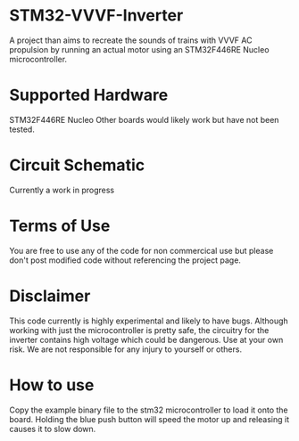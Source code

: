 # STM32-VVVF-Inverter
A project than aims to recreate the sounds of trains with VVVF AC propulsion by running an actual motor using an STM32F446RE Nucleo microcontroller.
# Supported Hardware
STM32F446RE Nucleo
Other boards would likely work but have not been tested.
# Circuit Schematic
Currently a work in progress
# Terms of Use
You are free to use any of the code for non commercical use but please don't post modified code without referencing the project page.
# Disclaimer
This code currently is highly experimental and likely to have bugs.
Although working with just the microcontroller is pretty safe, the circuitry for the inverter contains high voltage which could be dangerous. Use at your own risk.
We are not responsible for any injury to yourself or others.
# How to use
Copy the example binary file to the stm32 microcontroller to load it onto the board. Holding the blue push button will speed the motor up and releasing it causes it to slow down.
